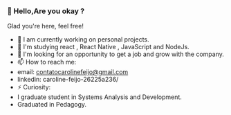 ###  👋 Hello,Are you okay ?
Glad you're here, feel free!

- 🔭 I am currently working on personal projects.
- 🌱 I'm studying react , React Native , JavaScript and NodeJs.
- 🤔 I'm looking for an opportunity to get a job and grow with the company.
- 📫 How to reach me: 
- email: contatocarolinefeijo@gmail.com
- linkedin: caroline-feijo-26225a236/
- ⚡ Curiosity:
-   I  graduate student in Systems Analysis and Development.
-   Graduated in Pedagogy.
